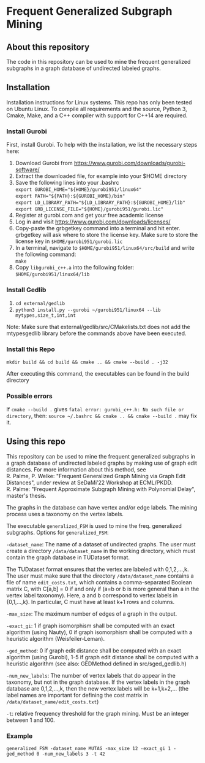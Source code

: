 # Frequent Generalized Subgraph Mining
## About this repository
The code in this repository can be used to mine the frequent generalized subgraphs in a graph
database of undirected labeled graphs.

## Installation
Installation instructions for Linux systems. This repo has only been tested on Ubuntu Linux. To compile all requirements and the source, Python 3, Cmake, Make, and a C++ compiler with support for C++14 are required.

### Install Gurobi
First, install Gurobi. To help with the installation, we list the necessary steps here:

1. Download Gurobi from https://www.gurobi.com/downloads/gurobi-software/
2. Extract the downloaded file, for example into your $HOME directory
3. Save the following lines into your .bashrc  
`export GUROBI_HOME="${HOME}/gurobi951/linux64"`  
`export PATH="${PATH}:${GUROBI_HOME}/bin"`  
`export LD_LIBRARY_PATH="${LD_LIBRARY_PATH}:${GUROBI_HOME}/lib"`  
`export GRB_LICENSE_FILE="${HOME}/gurobi951/gurobi.lic"`  
4. Register at gurobi.com and get your free academic license
5. Log in and visit https://www.gurobi.com/downloads/licenses/
6. Copy-paste the grbgetkey command into a terminal and hit enter.  
grbgetkey will ask where to store the license key. Make sure to store the license key in `$HOME/gurobi951/gurobi.lic`
7. In a terminal, navigate to `$HOME/gurobi951/linux64/src/build` and write the following command:  
`make`
8. Copy `libgurobi_c++.a` into the following folder: `$HOME/gurobi951/linux64/lib`

### Install Gedlib
1. `cd external/gedlib`
2. `python3 install.py --gurobi ~/gurobi951/linux64 --lib mytypes,size_t,int,int`

Note: Make sure that external/gedlib/src/CMakelists.txt does not add the
mtypesgedlib library before the commands above have been executed.

### Install this Repo

`mkdir build && cd build && cmake .. && cmake --build . -j32`  

After executing this command, the executables can be found in the build directory

### Possible errors
If `cmake --build .` gives `fatal error: gurobi_c++.h: No such file or directory`,
then: `source ~/.bashrc && cmake .. && cmake --build .` may fix it.

## Using this repo
This repository can be used to mine the frequent generalized subgraphs in a graph
database of undirected labeled graphs by making use of graph edit distances.
For more information about this method, see  
R. Palme, P. Welke: "Frequent Generalized Graph Mining via Graph Edit
Distances", under review at SeDaMi’22 Workshop at ECML/PKDD.  
R. Palme: "Frequent Approximate Subgraph Mining with Polynomial Delay",
master's thesis.

The graphs in the database can have vertex and/or edge
labels. The mining process uses a taxonomy on the vertex labels.

The executable `generalized_FSM` is used to mine the freq. generalized subgraphs. Options for `generalized_FSM`:

`-dataset_name`: The name of a dataset of undirected graphs.
The user must create a directory `/data/dataset_name` in the
working directory, which must contain the graph database in TUDataset format. 

The TUDataset format ensures that the vertex are labeled with 0,1,2,...,k.
The user must make sure that the directory `/data/dataset_name` contains a
file of name `edit_costs.txt`, which contains a comma-separated Boolean matrix
C, with C[a,b] = 0 if and only if (a=b or b is
more general than a in the vertex label taxonomy). Here, a and b correspond to
vertex labels in {0,1,...,k}. In particular, C must have at least k+1 rows and columns.

`-max_size`: The maximum number of edges of a graph in the output.

`-exact_gi`: 1 if graph isomorphism shall be computed with an exact algorithm (using
Nauty), 0 if graph isomorphism shall be computed with a heuristic algorithm
(Weisfeiler-Leman).

`-ged_method`: 0 if graph edit distance shall be computed with an exact algorithm
(using Gurobi), 1-5 if graph edit distance shall be computed with a heuristic
algorithm (see also: GEDMethod defined in src/sged_gedlib.h)

`-num_new_labels`: The number of vertex labels that do appear in the taxonomy, but not
in the graph database. If the vertex labels in the graph database are
0,1,2,...,k, then the new vertex labels will be k+1,k+2,... (the label names
are important
for defining the cost matrix in `/data/dataset_name/edit_costs.txt`)

`-t`: relative frequency threshold for the graph mining. Must be an integer
between 1 and 100.

### Example
    generalized_FSM -dataset_name MUTAG -max_size 12 -exact_gi 1 -ged_method 0 -num_new_labels 3 -t 42

